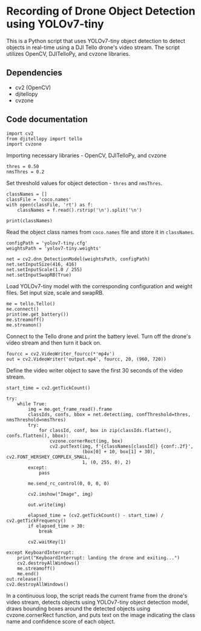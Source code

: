 # Recording of Drone Object Detection using YOLOv7-tiny
This is a Python script that uses YOLOv7-tiny object detection to detect objects in real-time using a DJI Tello drone's video stream. The script utilizes OpenCV, DJITelloPy, and cvzone libraries.

## Dependencies
- cv2 (OpenCV)
- djitellopy
- cvzone

## Code documentation
````
import cv2
from djitellopy import tello
import cvzone
````
Importing necessary libraries - OpenCV, DJITelloPy, and cvzone
````
thres = 0.50
nmsThres = 0.2
````
Set threshold values for object detection - ``thres`` and ``nmsThres``.
````
classNames = []
classFile = 'coco.names'
with open(classFile, 'rt') as f:
    classNames = f.read().rstrip('\n').split('\n')

print(classNames)
````
Read the object class names from ``coco.names`` file and store it in ``classNames``.
````
configPath = 'yolov7-tiny.cfg'
weightsPath = 'yolov7-tiny.weights'

net = cv2.dnn_DetectionModel(weightsPath, configPath)
net.setInputSize(416, 416)
net.setInputScale(1.0 / 255)
net.setInputSwapRB(True)
````
Load YOLOv7-tiny model with the corresponding configuration and weight files. Set input size, scale and swapRB.
````
me = tello.Tello()
me.connect()
print(me.get_battery())
me.streamoff()
me.streamon()
````
Connect to the Tello drone and print the battery level. Turn off the drone's video stream and then turn it back on.
````
fourcc = cv2.VideoWriter_fourcc(*'mp4v')
out = cv2.VideoWriter('output.mp4', fourcc, 20, (960, 720))
````
Define the video writer object to save the first 30 seconds of the video stream.
````
start_time = cv2.getTickCount()

try:
    while True:
        img = me.get_frame_read().frame
        classIds, confs, bbox = net.detect(img, confThreshold=thres, nmsThreshold=nmsThres)
        try:
            for classId, conf, box in zip(classIds.flatten(), confs.flatten(), bbox):
                cvzone.cornerRect(img, box)
                cv2.putText(img, f'{classNames[classId]} {conf:.2f}',
                            (box[0] + 10, box[1] + 30), cv2.FONT_HERSHEY_COMPLEX_SMALL,
                            1, (0, 255, 0), 2)
        except:
            pass

        me.send_rc_control(0, 0, 0, 0)

        cv2.imshow("Image", img)

        out.write(img)

        elapsed_time = (cv2.getTickCount() - start_time) / cv2.getTickFrequency()
        if elapsed_time > 30:
            break

        cv2.waitKey(1)

except KeyboardInterrupt:
    print("KeyboardInterrupt: landing the drone and exiting...")
    cv2.destroyAllWindows()
    me.streamoff()
    me.end()
out.release()
cv2.destroyAllWindows()
````
In a continuous loop, the script reads the current frame from the drone's video stream, detects objects using YOLOv7-tiny object detection model, draws bounding boxes around the detected objects using cvzone.cornerRect function, and puts text on the image indicating the class name and confidence score of each object.